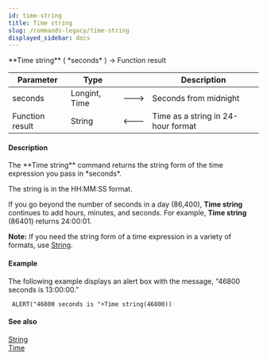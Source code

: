 ```yaml
---
id: time-string
title: Time string
slug: /commands-legacy/time-string
displayed_sidebar: docs
---
```


<!--REF #_command_.Time string.Syntax-->**Time string** ( *seconds* ) -> Function result<!-- END REF-->
<!--REF #_command_.Time string.Params-->
| Parameter | Type |  | Description |
| --- | --- | --- | --- |
| seconds | Longint, Time | &#x1F852; | Seconds from midnight |
| Function result | String | &#x1F850; | Time as a string in 24-hour format |

<!-- END REF-->

#### Description 

<!--REF #_command_.Time string.Summary-->The **Time string** command returns the string form of the time expression you pass in *seconds*.<!-- END REF--> 

The string is in the HH:MM:SS format.

If you go beyond the number of seconds in a day (86,400), **Time string** continues to add hours, minutes, and seconds. For example, **Time string** (86401) returns 24:00:01.

**Note:** If you need the string form of a time expression in a variety of formats, use [String](string.md).

#### Example 

The following example displays an alert box with the message, “46800 seconds is 13:00:00.”

```4d
 ALERT("46800 seconds is "+Time string(46800))
```

#### See also 

[String](string.md)  
[Time](time.md)  